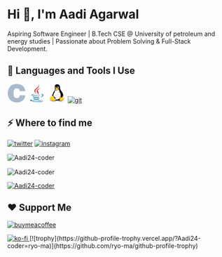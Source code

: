 <h1>Hi 👋, I'm Aadi Agarwal</h1>
<p>Aspiring Software Engineer | B.Tech CSE @ University of petroleum and energy studies | Passionate about Problem Solving & Full-Stack Development. </p>
<h2>🚀 Languages and Tools I Use</h2>
<p><a target="_blank" href="https://raw.githubusercontent.com/devicons/devicon/master/icons/c/c-original.svg" style="display: inline-block;"><img src="https://raw.githubusercontent.com/devicons/devicon/master/icons/c/c-original.svg" alt="c" width="42" height="42" /></a>
<a target="_blank" href="https://raw.githubusercontent.com/devicons/devicon/master/icons/java/java-original.svg" style="display: inline-block;"><img src="https://raw.githubusercontent.com/devicons/devicon/master/icons/java/java-original.svg" alt="java" width="42" height="42" /></a>
<a target="_blank" href="https://raw.githubusercontent.com/devicons/devicon/master/icons/linux/linux-original.svg" style="display: inline-block;"><img src="https://raw.githubusercontent.com/devicons/devicon/master/icons/linux/linux-original.svg" alt="linux" width="42" height="42" /></a>
<a target="_blank" href="https://www.vectorlogo.zone/logos/git-scm/git-scm-icon.svg" style="display: inline-block;"><img src="https://www.vectorlogo.zone/logos/git-scm/git-scm-icon.svg" alt="git" width="42" height="42" /></a></p>
<h2>⚡️ Where to find me</h2>
<p><a target="_blank" href="https://x.com/aadi_agwl" style="display: inline-block;"><img src="https://img.shields.io/badge/twitter-x?style=for-the-badge&logo=x&logoColor=white&color=%230f1419" alt="twitter" /></a>
<a target="_blank" href="https://www.instagram.com/aadi_agwl" style="display: inline-block;"><img src="https://img.shields.io/badge/instagram-logo?style=for-the-badge&logo=instagram&logoColor=white&color=%23F35369" alt="instagram" /></a></p>
<p><img align="center" src="https://github-readme-stats.vercel.app/api?username=Aadi24-coder&show_icons=true&locale=en" alt="Aadi24-coder" /></p>
<p><img align="center" src="https://github-readme-streak-stats.herokuapp.com/?user=Aadi24-coder&" alt="Aadi24-coder" /></p>
<p><a href="https://github.com/ryo-ma/github-profile-trophy"><img src="https://github-profile-trophy.vercel.app/?username=Aadi24-coder" alt="Aadi24-coder" /></a></p>
<h2>❤️ Support Me</h2>
<p><p>
<a href="https://www.buymeacoffee.com/CodingFuel">
<img src="https://cdn.buymeacoffee.com/buttons/v2/default-yellow.png" width="160" alt="buymeacoffee" />
</a>
</p>
<p>
<a href="https://www.ko-fi.com/Koffee_latte">
<img src="https://cdn.ko-fi.com/cdn/kofi3.png?v=3" width="160" alt="ko-fi" />
</a>[![trophy](https://github-profile-trophy.vercel.app/?Aadi24-coder=ryo-ma)](https://github.com/ryo-ma/github-profile-trophy)
</p>
</p>
